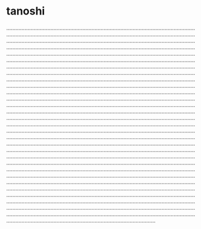 # tanoshi

..........................................................................................................................................................................................................................................................................................................................................................................................................................................................................................................................................................................................................................................................................................................................................................................................................................................................................................................................................................................................................................................................................................................................................................................................................................................................................................................................................................................................................................................................................................................................................................................................................................................................................................................................................................................................................................................................................................................................................................................................................................................................................................................................................................................................................................................................................................................................................................................................................................................................................................................................................................................................................................................................................................................................................................................................................................................................................................................................................................................................................................................................................................................................................................................................................................................................................................................................................................................................................................................................................................................................................................................................................................................................................................................................................................................................................................................................................................................................................................................